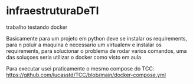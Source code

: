 # infraestruturaDeTI
trabalho testando docker


Basicamente para um projeto em python deve se instalar os requirements, para n poluir a maquina é necessario um virtualenv e instalar os requirements, para solucionar o problema de rodar varios comandos, uma das soluçoes seria utilizar o docker como visto em aula

Para executar usei praticamente o mesmo compose do TCC: https://github.com/lucasstd/TCC/blob/main/docker-compose.yml